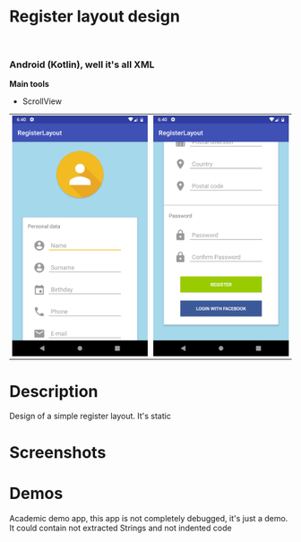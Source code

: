 
<h1>Register layout design</h1><br>
<h3>Android (Kotlin), well it's all XML</h3>
<b>Main tools</b>
<ul>
<li>ScrollView</li>
</ul>

<table>
    <tr style='border: 0px'>
        <th style='padding: 2px 5px '><img src='device-2019-02-05-124030.png'/></th>
        <th style='padding: 2px 5px '><img src='device-2019-02-05-124056.png'/></th>
    </tr>
</table>

<h1>Description</h1>
<p>Design of a simple register layout. It's static</p>

<h1>Screenshots</h1>




<h1>Demos</h1>
<p>Academic demo app, this app is not completely debugged, it's just a demo. It could contain not extracted Strings and not indented code</p>


